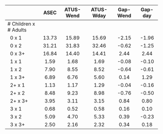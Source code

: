 
|                      |         ASEC |    ATUS-Wend |    ATUS-Wday |     Gap-Wend |      Gap-day |
| -------------------- | :----------: | :----------: | :----------: | :----------: | :----------: |
| # Children x # Adults |              |              |              |              |              |
| &nbsp;&nbsp;0 x 1    |        13.73 |        15.89 |        15.69 |        -2.15 |        -1.96 |
| &nbsp;&nbsp;0 x 2    |        31.21 |        31.83 |        32.46 |        -0.62 |        -1.25 |
| &nbsp;&nbsp;0 x 3+   |        16.84 |        14.40 |        14.41 |         2.44 |         2.44 |
| &nbsp;&nbsp;1 x 1    |         1.59 |         1.68 |         1.69 |        -0.08 |        -0.10 |
| &nbsp;&nbsp;1 x 2    |         7.90 |         8.55 |         8.52 |        -0.64 |        -0.61 |
| &nbsp;&nbsp;1 x 3+   |         6.89 |         6.76 |         5.60 |         0.14 |         1.29 |
| &nbsp;&nbsp;2+ x 1   |         1.13 |         1.17 |         1.29 |        -0.04 |        -0.16 |
| &nbsp;&nbsp;2+ x 2   |         8.48 |         9.23 |         8.98 |        -0.76 |        -0.50 |
| &nbsp;&nbsp;2+ x 3+  |         3.95 |         3.11 |         3.15 |         0.84 |         0.80 |
| &nbsp;&nbsp;3 x 1    |         0.68 |         0.52 |         0.58 |         0.16 |         0.10 |
| &nbsp;&nbsp;3 x 2    |         5.09 |         4.70 |         5.33 |         0.39 |        -0.23 |
| &nbsp;&nbsp;3 x 3+   |         2.50 |         2.16 |         2.32 |         0.34 |         0.18 |

